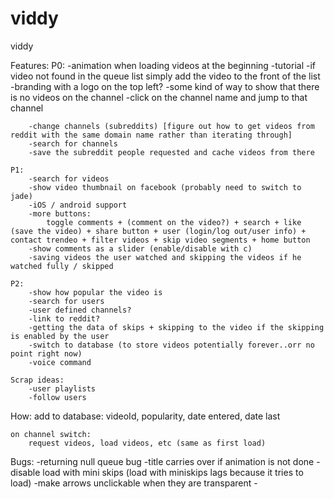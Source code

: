 # viddy
viddy


Features:
	P0:
		-animation when loading videos at the beginning
		-tutorial
		-if video not found in the queue list simply add the video to the front of the list
		-branding with a logo on the top left?
		-some kind of way to show that there is no videos on the channel
		-click on the channel name and jump to that channel

		-change channels (subreddits) [figure out how to get videos from reddit with the same domain name rather than iterating through]
		-search for channels
		-save the subreddit people requested and cache videos from there
		
	P1:
		-search for videos
		-show video thumbnail on facebook (probably need to switch to jade)
		-iOS / android support
		-more buttons:
			toggle comments + (comment on the video?) + search + like (save the video) + share button + user (login/log out/user info) + contact trendeo + filter videos + skip video segments + home button
		-show comments as a slider (enable/disable with c)
		-saving videos the user watched and skipping the videos if he watched fully / skipped

	P2:
		-show how popular the video is
		-search for users
		-user defined channels?
		-link to reddit?
		-getting the data of skips + skipping to the video if the skipping is enabled by the user
		-switch to database (to store videos potentially forever..orr no point right now)
		-voice command

	Scrap ideas:	
		-user playlists
		-follow users

How:
	add to database:
		videoId, popularity, date entered, date last

	on channel switch:
		request videos, load videos, etc (same as first load)



Bugs:
	-returning null queue bug
	-title carries over if animation is not done
	-disable load with mini skips (load with miniskips lags because it tries to load)
	-make arrows unclickable when they are transparent
	-





